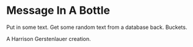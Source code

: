 # Message In A Bottle

Put in some text. Get some random text from a database back. Buckets.

A Harrison Gerstenlauer creation.